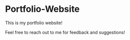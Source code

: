 # Portfolio-Website
This is my portfolio website!

Feel free to reach out to me for feedback and suggestions!
